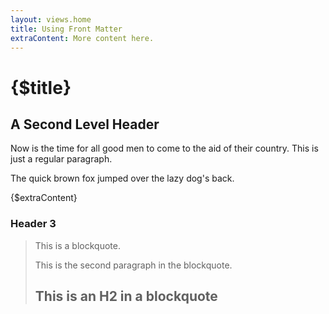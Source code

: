 ```yaml
---
layout: views.home
title: Using Front Matter
extraContent: More content here.
---
```


{$title}
====================

A Second Level Header
---------------------

Now is the time for all good men to come to
the aid of their country. This is just a
regular paragraph.

The quick brown fox jumped over the lazy
dog's back.

{$extraContent}

### Header 3

> This is a blockquote.
>
> This is the second paragraph in the blockquote.
>
> ## This is an H2 in a blockquote
